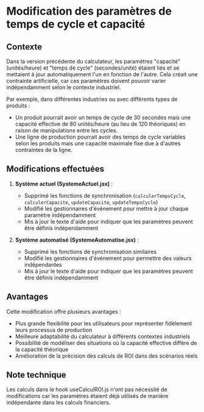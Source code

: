 # Modification des paramètres de temps de cycle et capacité

## Contexte

Dans la version précédente du calculateur, les paramètres "capacité" (unités/heure) et "temps de cycle" (secondes/unité) étaient liés et se mettaient à jour automatiquement l'un en fonction de l'autre. Cela créait une contrainte artificielle, car ces paramètres doivent pouvoir varier indépendamment selon le contexte industriel.

Par exemple, dans différentes industries ou avec différents types de produits :
- Un produit pourrait avoir un temps de cycle de 30 secondes mais une capacité effective de 80 unités/heure (au lieu de 120 théoriques) en raison de manipulations entre les cycles.
- Une ligne de production pourrait avoir des temps de cycle variables selon les produits mais une capacité maximale fixe due à d'autres contraintes de la ligne.

## Modifications effectuées

1. **Système actuel (SystemeActuel.jsx)** :
   - Supprimé les fonctions de synchronisation (`calculerTempsCycle`, `calculerCapacite`, `updateCapacite`, `updateTempsCycle`)
   - Modifié les gestionnaires d'événement pour mettre à jour chaque paramètre indépendamment
   - Mis à jour le texte d'aide pour indiquer que les paramètres peuvent être définis indépendamment

2. **Système automatisé (SystemeAutomatise.jsx)** :
   - Supprimé les fonctions de synchronisation similaires
   - Modifié les gestionnaires d'événement pour permettre des valeurs indépendantes
   - Mis à jour le texte d'aide pour indiquer que les paramètres peuvent être définis indépendamment

## Avantages

Cette modification offre plusieurs avantages :
- Plus grande flexibilité pour les utilisateurs pour représenter fidèlement leurs processus de production
- Meilleure adaptabilité du calculateur à différents contextes industriels
- Possibilité de modéliser des situations où la capacité effective diffère de la capacité théorique
- Amélioration de la précision des calculs de ROI dans des scénarios réels

## Note technique

Les calculs dans le hook useCalculROI.js n'ont pas nécessité de modifications car les paramètres étaient déjà utilisés de manière indépendante dans les calculs financiers.
